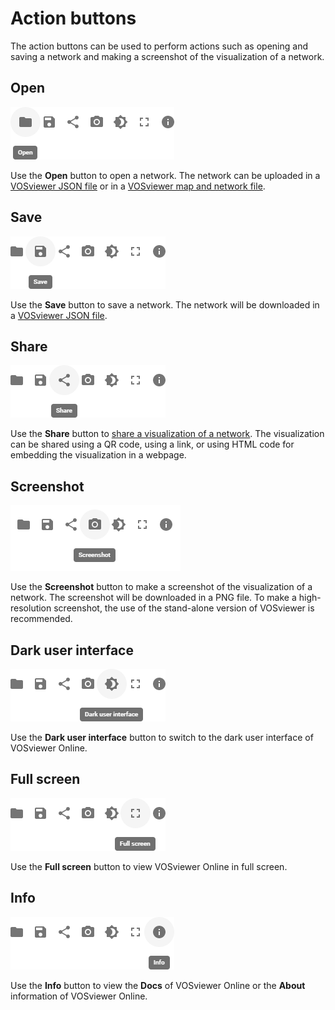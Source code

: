 # Action buttons

The action buttons can be used to perform actions such as opening and saving a network and making a screenshot of the visualization of a network.

## Open

![Open button](/docs/assets/images/open.png)

Use the **Open** button to open a network. The network can be uploaded in a [VOSviewer JSON file](/docs/file-types/json-file-type/) or in a [VOSviewer map and network file](/docs/file-types/map-and-network-file-type/).

## Save

![Save button](/docs/assets/images/save.png)

Use the **Save** button to save a network. The network will be downloaded in a [VOSviewer JSON file](/docs/file-types/json-file-type/).

## Share

![Share button](/docs/assets/images/share.png)

Use the **Share** button to [share a visualization of a network](/docs/sharing/). The visualization can be shared using a QR code, using a link, or using HTML code for embedding the visualization in a webpage.

## Screenshot

![Screenshot button](/docs/assets/images/screenshot.png)

Use the **Screenshot** button to make a screenshot of the visualization of a network. The screenshot will be downloaded in a PNG file. To make a high-resolution screenshot, the use of the stand-alone version of VOSviewer is recommended.

## Dark user interface

![Dark user interface button](/docs/assets/images/dark_user_interface.png)

Use the **Dark user interface** button to switch to the dark user interface of VOSviewer Online.

## Full screen

![Full screen button](/docs/assets/images/full_screen.png)

Use the **Full screen** button to view VOSviewer Online in full screen.

## Info

![Info button](/docs/assets/images/info.png)

Use the **Info** button to view the **Docs** of VOSviewer Online or the **About** information of VOSviewer Online.
